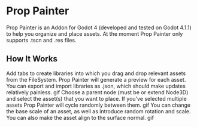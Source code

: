 # Prop Painter
Prop Painter is an Addon for Godot 4 (developed and tested on Godot 4.1.1) to help you organize and place assets. At the moment Prop Painter only supports .tscn and .res files.

## How It Works
Add tabs to create libraries into which you drag and drop relevant assets from the FileSystem. Prop Painter will generate a preview for each asset. You can export and import libraries as .json, which should make updates relatively painless.
 gif
Choose a parent node (must be or extend Node3D) and select the asset(s) that you want to place. If you've selected multiple assets Prop Painter will cycle randomly between them.
 gif
You can change the base scale of an asset, as well as introduce random rotation and scale. You can also make the asset align to the surface normal.
 gif
